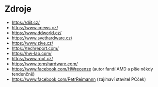# Zdroje

- https://diit.cz/
- https://www.cnews.cz/
- https://www.ddworld.cz/
- https://www.svethardware.cz/
- https://www.zive.cz/
- https://techreport.com/
- https://hw-lab.com/
- https://www.root.cz/
- https://www.tomshardware.com/
- https://www.facebook.com/HWrecenze (autor fandí AMD a píše někdy tendenčně)
- https://www.facebook.com/PetrReimannn (zajímaví stavitel PCček)
